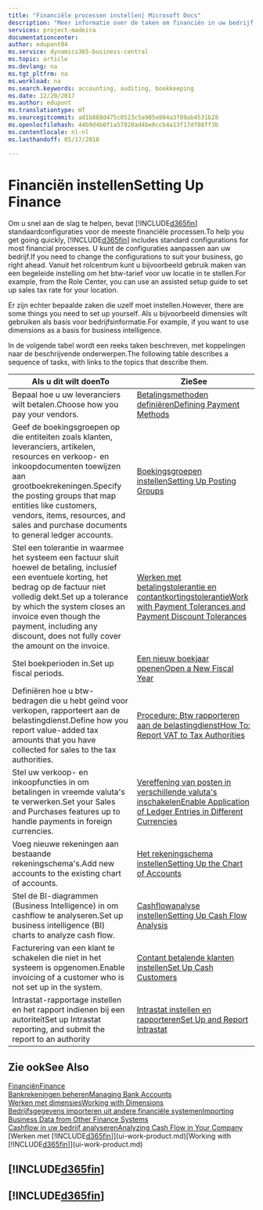 ```yaml
---
title: "Financiële processen instellen| Microsoft Docs"
description: "Meer informatie over de taken om financiën in uw bedrijf in te stellen voor al uw boekhoudings-, controle- of boekingsbehoeften."
services: project-madeira
documentationcenter: 
author: edupont04
ms.service: dynamics365-business-central
ms.topic: article
ms.devlang: na
ms.tgt_pltfrm: na
ms.workload: na
ms.search.keywords: accounting, auditing, bookkeeping
ms.date: 12/20/2017
ms.author: edupont
ms.translationtype: HT
ms.sourcegitcommit: ad1b888d475c0523c5a905e804a3f89ab4531b28
ms.openlocfilehash: 44b9d4b0f1a57920ad4be0ccb4a13f17df88ff3b
ms.contentlocale: nl-nl
ms.lasthandoff: 05/17/2018

---
```

# <a name="setting-up-finance"></a><span data-ttu-id="609da-103">Financiën instellen</span><span class="sxs-lookup"><span data-stu-id="609da-103">Setting Up Finance</span></span>
<span data-ttu-id="609da-104">Om u snel aan de slag te helpen, bevat [!INCLUDE[d365fin](includes/d365fin_md.md)] standaardconfiguraties voor de meeste financiële processen.</span><span class="sxs-lookup"><span data-stu-id="609da-104">To help you get going quickly, [!INCLUDE[d365fin](includes/d365fin_md.md)] includes standard configurations for most financial processes.</span></span> <span data-ttu-id="609da-105">U kunt de configuraties aanpassen aan uw bedrijf.</span><span class="sxs-lookup"><span data-stu-id="609da-105">If you need to change the configurations to suit your business, go right ahead.</span></span> <span data-ttu-id="609da-106">Vanuit het rolcentrum kunt u bijvoorbeeld gebruik maken van een begeleide instelling om het btw-tarief voor uw locatie in te stellen.</span><span class="sxs-lookup"><span data-stu-id="609da-106">For example, from the Role Center, you can use an assisted setup guide to set up sales tax rate for your location.</span></span>  

<span data-ttu-id="609da-107">Er zijn echter bepaalde zaken die uzelf moet instellen.</span><span class="sxs-lookup"><span data-stu-id="609da-107">However, there are some things you need to set up yourself.</span></span> <span data-ttu-id="609da-108">Als u bijvoorbeeld dimensies wilt gebruiken als basis voor bedrijfsinformatie.</span><span class="sxs-lookup"><span data-stu-id="609da-108">For example, if you want to use dimensions as a basis for business intelligence.</span></span>  

<span data-ttu-id="609da-109">In de volgende tabel wordt een reeks taken beschreven, met koppelingen naar de beschrijvende onderwerpen.</span><span class="sxs-lookup"><span data-stu-id="609da-109">The following table describes a sequence of tasks, with links to the topics that describe them.</span></span>

| <span data-ttu-id="609da-110">Als u dit wilt doen</span><span class="sxs-lookup"><span data-stu-id="609da-110">To</span></span> | <span data-ttu-id="609da-111">Zie</span><span class="sxs-lookup"><span data-stu-id="609da-111">See</span></span> |
| --- | --- |
| <span data-ttu-id="609da-112">Bepaal hoe u uw leveranciers wilt betalen.</span><span class="sxs-lookup"><span data-stu-id="609da-112">Choose how you pay your vendors.</span></span> |[<span data-ttu-id="609da-113">Betalingsmethoden definiëren</span><span class="sxs-lookup"><span data-stu-id="609da-113">Defining Payment Methods</span></span>](finance-payment-methods.md) |
| <span data-ttu-id="609da-114">Geef de boekingsgroepen op die entiteiten zoals klanten, leveranciers, artikelen, resources en verkoop- en inkoopdocumenten toewijzen aan grootboekrekeningen.</span><span class="sxs-lookup"><span data-stu-id="609da-114">Specify the posting groups that map entities like customers, vendors, items, resources, and sales and purchase documents to general ledger accounts.</span></span> |[<span data-ttu-id="609da-115">Boekingsgroepen instellen</span><span class="sxs-lookup"><span data-stu-id="609da-115">Setting Up Posting Groups</span></span>](finance-posting-groups.md)|
|<span data-ttu-id="609da-116">Stel een tolerantie in waarmee het systeem een factuur sluit hoewel de betaling, inclusief een eventuele korting, het bedrag op de factuur niet volledig dekt.</span><span class="sxs-lookup"><span data-stu-id="609da-116">Set up a tolerance by which the system closes an invoice even though the payment, including any discount, does not fully cover the amount on the invoice.</span></span>|[<span data-ttu-id="609da-117">Werken met betalingstolerantie en contantkortingstolerantie</span><span class="sxs-lookup"><span data-stu-id="609da-117">Work with Payment Tolerances and Payment Discount Tolerances</span></span>](finance-payment-tolerance-and-payment-discount-tolerance.md)|
| <span data-ttu-id="609da-118">Stel boekperioden in.</span><span class="sxs-lookup"><span data-stu-id="609da-118">Set up fiscal periods.</span></span> |[<span data-ttu-id="609da-119">Een nieuw boekjaar openen</span><span class="sxs-lookup"><span data-stu-id="609da-119">Open a New Fiscal Year</span></span>](finance-how-open-new-fiscal-year.md) |
| <span data-ttu-id="609da-120">Definiëren hoe u btw-bedragen die u hebt geïnd voor verkopen, rapporteert aan de belastingdienst.</span><span class="sxs-lookup"><span data-stu-id="609da-120">Define how you report value-added tax amounts that you have collected for sales to the tax authorities.</span></span> |[<span data-ttu-id="609da-121">Procedure: Btw rapporteren aan de belastingdienst</span><span class="sxs-lookup"><span data-stu-id="609da-121">How To: Report VAT to Tax Authorities</span></span>](finance-how-report-vat.md)|
| <span data-ttu-id="609da-122">Stel uw verkoop- en inkoopfuncties in om betalingen in vreemde valuta's te verwerken.</span><span class="sxs-lookup"><span data-stu-id="609da-122">Set your Sales and Purchases features up to handle payments in foreign currencies.</span></span>|[<span data-ttu-id="609da-123">Vereffening van posten in verschillende valuta's inschakelen</span><span class="sxs-lookup"><span data-stu-id="609da-123">Enable Application of Ledger Entries in Different Currencies</span></span>](finance-how-enable-application-ledger-entries-different-currencies.md)
| <span data-ttu-id="609da-124">Voeg nieuwe rekeningen aan bestaande rekeningschema's.</span><span class="sxs-lookup"><span data-stu-id="609da-124">Add new accounts to the existing chart of accounts.</span></span> |[<span data-ttu-id="609da-125">Het rekeningschema instellen</span><span class="sxs-lookup"><span data-stu-id="609da-125">Setting Up the Chart of Accounts</span></span>](finance-setup-chart-accounts.md) |
| <span data-ttu-id="609da-126">Stel de BI-diagrammen (Business Intelligence) in om cashflow te analyseren.</span><span class="sxs-lookup"><span data-stu-id="609da-126">Set up business intelligence (BI) charts to analyze cash flow.</span></span> |[<span data-ttu-id="609da-127">Cashflowanalyse instellen</span><span class="sxs-lookup"><span data-stu-id="609da-127">Setting Up Cash Flow Analysis</span></span>](finance-setup-cash-flow-analyses.md) |
|<span data-ttu-id="609da-128">Facturering van een klant te schakelen die niet in het systeem is opgenomen.</span><span class="sxs-lookup"><span data-stu-id="609da-128">Enable invoicing of a customer who is not set up in the system.</span></span>|[<span data-ttu-id="609da-129">Contant betalende klanten instellen</span><span class="sxs-lookup"><span data-stu-id="609da-129">Set Up Cash Customers</span></span>](finance-how-to-set-up-cash-customers.md)|
| <span data-ttu-id="609da-130">Intrastat-rapportage instellen en het rapport indienen bij een autoriteit</span><span class="sxs-lookup"><span data-stu-id="609da-130">Set up Intrastat reporting, and submit the report to an authority</span></span> | [<span data-ttu-id="609da-131">Intrastat instellen en rapporteren</span><span class="sxs-lookup"><span data-stu-id="609da-131">Set Up and Report Intrastat</span></span>](finance-how-setup-report-intrastat.md)|

## <a name="see-also"></a><span data-ttu-id="609da-132">Zie ook</span><span class="sxs-lookup"><span data-stu-id="609da-132">See Also</span></span>
[<span data-ttu-id="609da-133">Financiën</span><span class="sxs-lookup"><span data-stu-id="609da-133">Finance</span></span>](finance.md)  
[<span data-ttu-id="609da-134">Bankrekeningen beheren</span><span class="sxs-lookup"><span data-stu-id="609da-134">Managing Bank Accounts</span></span>](bank-manage-bank-accounts.md)  
[<span data-ttu-id="609da-135">Werken met dimensies</span><span class="sxs-lookup"><span data-stu-id="609da-135">Working with Dimensions</span></span>](finance-dimensions.md)  
[<span data-ttu-id="609da-136">Bedrijfsgegevens importeren uit andere financiële systemen</span><span class="sxs-lookup"><span data-stu-id="609da-136">Importing Business Data from Other Finance Systems</span></span>](across-import-data-configuration-packages.md)  
[<span data-ttu-id="609da-137">Cashflow in uw bedrijf analyseren</span><span class="sxs-lookup"><span data-stu-id="609da-137">Analyzing Cash Flow in Your Company</span></span>](finance-analyze-cash-flow.md)  
<span data-ttu-id="609da-138">[Werken met [!INCLUDE[d365fin](includes/d365fin_md.md)]](ui-work-product.md)</span><span class="sxs-lookup"><span data-stu-id="609da-138">[Working with [!INCLUDE[d365fin](includes/d365fin_md.md)]](ui-work-product.md)</span></span>  

## [!INCLUDE[d365fin](includes/free_trial_md.md)]  
## [!INCLUDE[d365fin](includes/training_link_md.md)]

